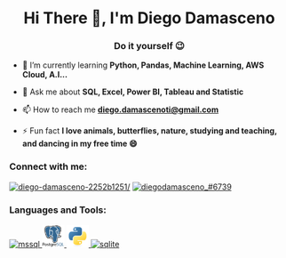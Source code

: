 <h1 align="center">Hi There 👋, I'm Diego Damasceno</h1>
<h3 align="center">Do it yourself 😉</h3>

- 🌱 I’m currently learning **Python, Pandas, Machine Learning, AWS Cloud, A.I...**

- 💬 Ask me about **SQL, Excel, Power BI, Tableau and Statistic**

- 📫 How to reach me **diego.damascenoti@gmail.com**

- ⚡ Fun fact **I love animals, butterflies, nature, studying and teaching, and dancing in my free time 😄**

<h3 align="left">Connect with me:</h3>
<p align="left">
<a href="https://linkedin.com/in/diego-damasceno-2252b1251/" target="blank"><img align="center" src="https://raw.githubusercontent.com/rahuldkjain/github-profile-readme-generator/master/src/images/icons/Social/linked-in-alt.svg" alt="diego-damasceno-2252b1251/" height="30" width="40" /></a>
<a href="https://discord.gg/diegodamasceno_#6739" target="blank"><img align="center" src="https://raw.githubusercontent.com/rahuldkjain/github-profile-readme-generator/master/src/images/icons/Social/discord.svg" alt="diegodamasceno_#6739" height="30" width="40" /></a>
</p>

<h3 align="left">Languages and Tools:</h3>
<p align="left"> <a href="https://www.microsoft.com/en-us/sql-server" target="_blank" rel="noreferrer"> <img src="https://www.svgrepo.com/show/303229/microsoft-sql-server-logo.svg" alt="mssql" width="40" height="40"/> </a> <a href="https://www.postgresql.org" target="_blank" rel="noreferrer"> <img src="https://raw.githubusercontent.com/devicons/devicon/master/icons/postgresql/postgresql-original-wordmark.svg" alt="postgresql" width="40" height="40"/> </a> <a href="https://www.python.org" target="_blank" rel="noreferrer"> <img src="https://raw.githubusercontent.com/devicons/devicon/master/icons/python/python-original.svg" alt="python" width="40" height="40"/> </a> <a href="https://www.sqlite.org/" target="_blank" rel="noreferrer"> <img src="https://www.vectorlogo.zone/logos/sqlite/sqlite-icon.svg" alt="sqlite" width="40" height="40"/> </a> </p>
<!---

- 👋 Hi, I’m @diegodamascenos
- 👀 I’m interested in ...
- 🌱 I’m currently learning ...
- 💞️ I’m looking to collaborate on ...
- 📫 How to reach me ...

<!---
diegodamascenos/diegodamascenos is a ✨ special ✨ repository because its `README.md` (this file) appears on your GitHub profile.
You can click the Preview link to take a look at your changes.
--->

